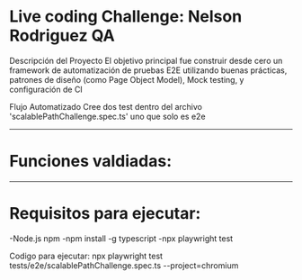 # Live coding Challenge: Nelson Rodriguez QA
Descripción del Proyecto El objetivo principal fue construir desde cero un framework de automatización de pruebas E2E utilizando buenas prácticas, patrones de diseño (como Page Object Model), Mock testing, y configuración de CI

Flujo Automatizado Cree dos test dentro del archivo 'scalablePathChallenge.spec.ts' uno que solo es e2e 

---

# Funciones valdiadas: 
---

# Requisitos para ejecutar: 
-Node.js npm
-npm install -g typescript 
-npx playwright test

Codigo para ejecutar: npx playwright test tests/e2e/scalablePathChallenge.spec.ts --project=chromium
